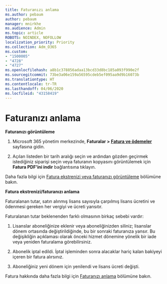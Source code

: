 ```yaml
---
title: Faturanızı anlama
ms.author: pebaum
author: pebaum
manager: mnirkhe
ms.audience: Admin
ms.topic: article
ROBOTS: NOINDEX, NOFOLLOW
localization_priority: Priority
ms.collection: Adm_O365
ms.custom:
- "1500005"
- "4728"
- "4727"
ms.openlocfilehash: a8b1c378856adaa13bcd33d8bc185a093f990e2f
ms.sourcegitcommit: 73be3a06e159a56595cdeb5ef095aa9d9b16073b
ms.translationtype: HT
ms.contentlocale: tr-TR
ms.lasthandoff: 04/06/2020
ms.locfileid: "43158419"
---
```

# <a name="understand-your-bill"></a>Faturanızı anlama

**Faturanızı görüntüleme**

1. Microsoft 365 yönetim merkezinde, **Faturalar > [Fatura ve ödemeler](https://go.microsoft.com/fwlink/p/?linkid=848039)** sayfasına gidin.

2. Açılan listeden bir tarih aralığı seçin ve ardından gözden geçirmek istediğiniz siparişi seçin veya faturanın kopyasını görüntülemek için **Fatura PDF’ini indir** bağlantısına tıklayın.

Daha fazla bilgi için [Fatura ekstrenizi veya faturanızı görüntüleme](https://docs.microsoft.com/office365/admin/subscriptions-and-billing/view-your-bill-or-invoice) bölümüne bakın.

**Fatura ekstrenizi/faturanızı anlama**

Faturalanan tutar, satın alınmış lisans sayısıyla çarpılmış lisans ücretini ve ödenmesi gereken her vergiyi ve ücreti yansıtır.

Faturalanan tutar beklenenden farklı olmasının birkaç sebebi vardır:

1. Lisanslar aboneliğinize eklenir veya aboneliğinizden siliniz; lisanslar dönem ortasında değiştirildiğinde, bu bir sonraki faturanıza yansır.  Bu değişikliğin açıklaması olarak önceki hizmet dönemine yönelik bir iade veya yeniden faturalama görebilirsiniz.

2. Abonelik iptal edildi.  İptal işleminden sonra alacaklar hariç kalan bakiyeyi içeren bir fatura alırsınız.

3. Aboneliğiniz yeni dönem için yenilendi ve lisans ücreti değişti.  

Fatura hakkında daha fazla bilgi için [Faturanızı anlama](https://support.office.com/article/Understand-your-invoice-for-Office-365-for-business-0724b428-fb59-4962-8c37-6674166d7507) bölümüne bakın.
